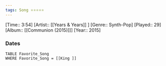 ```yaml
---
tags: Song ⭐⭐⭐⭐⭐ 
---
```

[Time:: 3:54]
[Artist:: [[Years & Years]] ]
[Genre:: Synth-Pop]
[Played:: 29]
[Album:: [[Communion (2015)]]]
[Year:: 2015]
### Dates
````dataview
TABLE Favorite_Song
WHERE Favorite_Song = [[King ]]
````